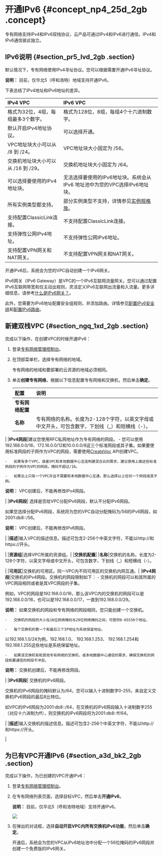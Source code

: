 # 开通IPv6 {#concept_np4_25d_2gb .concept}

专有网络支持IPv4和IPv6双栈协议，云产品可通过IPv4和IPv6进行通信。IPv4和IPv6通信彼此独立。

## IPv6说明 {#section_pr5_lvd_2gb .section}

默认情况下，专有网络使用IPv4寻址协议。您可以根据需要开通IPv6寻址协议。

**说明：** 目前，仅华北5（呼和浩特）地域支持开通IPv6。

下表总结了IPv4地址和IPv6地址的差异。

|IPv4 VPC|IPv6 VPC|
|:-------|:-------|
|格式为32位，4组，每组最多3个数字。|格式为128位，8组，每组4个十六进制数字。|
|默认开启IPv4地址协议。|可以选择开通。|
|VPC地址块大小可以从 /8 到 /24。|VPC地址块大小固定为 /56。|
|交换机地址块大小可以从 /16 到 /29。|交换机地址块大小固定为 /64。|
|可以选择要使用的IPv4地址块。|无法选择要使用的IPv6地址块。系统会从IPv6 地址池中为您的VPC选择IPv6地址块。|
|所有实例类型都支持。|部分实例类型不支持，详情参见[实例规格族](../../cn.zh-CN/产品简介/实例规格族.md#)。|
|支持配置ClassicLink连接。|不支持配置ClassicLink连接。|
|支持弹性公网IPv4地址。|不支持弹性公网IPv6地址。|
|支持配置VPN网关和NAT网关。|不支持配置VPN网关和NAT网关。|

开通IPv6后，系统会为您的VPC自动创建一个IPv6网关。

IPv6网关（IPv6 Gateway）是VPC的一个IPv6互联网流量网关。您可以通过配置IPv6互联网带宽和仅主动出规则，灵活定义IPv6互联网出流量和入流量。更多详细信息，请参考[什么是IPv6网关？](../../cn.zh-CN/产品简介/什么是IPv6网关？.md#)。

此外，您需要为IPv6地址配置安全组规则，并添加路由。详情参见[配置IPv6安全组](cn.zh-CN/用户指南/使用IPv6/配置IPv6安全组.md#)和[配置IPv6路由](cn.zh-CN/用户指南/使用IPv6/配置IPv6路由.md#)。

## 新建双栈VPC {#section_ngq_1xd_2gb .section}

完成以下操作，在创建VPC的时候开通IPv6：

1.  登录[专有网络管理控制台](https://vpcnext.console.aliyun.com)。
2.  在顶部菜单栏，选择专有网络的地域。

    专有网络的地域和要部署的云资源的地域必须相同。

3.  单击**创建专有网络**，根据以下信息配置专有网络和交换机，然后单击**确定**。

    |配置|说明|
    |:-|:-|
    |**专有网络配置**|
    |**名称**|专有网络的名称。长度为2-128个字符，以英文字母或中文开头，可包含数字，下划线（\_）和短横线（-）。

|
    |**IPv4网段**|建议您使用RFC私网地址作为专有网络的网段。    -   您可以使用192.168.0.0/16、172.16.0.0/12和10.0.0.0/8这三个标准网段或其子集。如果要使用标准网段的子网作为VPC的网段，需要使用[CreateVpc](../../cn.zh-CN/API参考/专有网络（VPC）/CreateVpc.md#) API创建VPC。

    -   如果有多个VPC，或者VPC和本地数据中心互连构建混合云的需求，建议使用上面这些标准网段的子网作为VPC的网段，掩码不超过/16。

    -   如果云上只有一个VPC并且不需要和本地数据中心互通，那么选择以上任何一个网段或其子网。

**说明：** VPC创建后，不能再修改IPv4网段。

|
    |**IPv6网段**| 选择是否给VPC分配IPv6网段，默认不分配IPv6网段。

 如果您选择分配IPv6网段，系统将为您的VPC自动分配掩码为/56的IPv6网段，如2001:db8::/56。

 **说明：** VPC创建后，不能再修改IPv6网段。

 |
    |**描述**|输入VPC的描述信息。描述可包含2-256个中英文字符，不能以http://和https://开头。

|
    |**资源组**|选择VPC所属的资源组。|
    |**交换机配置**|
    |**名称**|交换机的名称。长度为2-128个字符，以英文字母或中文开头，可包含数字，下划线（\_）和短横线（-）。

|
    |**可用区**|交换机的可用区。同一VPC内不同可用区的交换机内网互通。|
    |**IPv4网段**|交换机的IPv4网段。交换机的网段限制如下：    -   交换机的网段可以和其所属的VPC网段相同或者是其VPC网段的子集。

例如，VPC的网段是192.168.0.0/16，那么该VPC内的交换机的网段可以是192.168.0.0/16，也可以是192.168.0.0/17，一直到192.168.0.0/29。

**说明：** 如果交换机的网段和专有网络的网段相同，您只能创建一个交换机。

    -   交换机的网段的大小在16位网络掩码与29位网络掩码之间，可提供8-65536个地址。

    -   每个交换机的第一个和最后三个IP地址为系统保留地址。

以192.168.1.0/24为例，192.168.1.0、 192.168.1.253、 192.168.1.254和192.168.1.255这些地址是系统保留地址。

    -   如果该交换机有和其他专有网络的交换机，或本地数据中心通信的需求，确保交换机的网段和要通信的网段不冲突。

**说明：** 交换机创建后，不能再修改网段。

|
    |**IPv6网段**| 交换机的IPv6网段。

 交换机的IPv6网段的掩码默认为/64，您可以输入十进制数字0-255，来自定义交换机IPv6网段的最后8比特位。

 如VPC的IPv6网段为2001:db8::/64，在交换机的IPv6网段输入十进制数字255（对应十六进制为ff），则交换机的IPv6网段将为2001:db8::ff/64。

 |
    |**描述**|输入交换机的描述信息。描述可包含2-256个中英文字符，不能以http://和https://开头。

|


## 为已有VPC开通IPv6 {#section_a3d_bk2_2gb .section}

完成以下操作，为已创建的VPC开通IPv6：

1.  登录[专有网络管理控制台](https://vpcnext.console.aliyun.com)。
2.  在专有网络列表页面，选择目标VPC，然后单击**开通IPv6**。

    **说明：** 目前，仅华北5（呼和浩特地域）支持开通IPv6。

    ![](http://static-aliyun-doc.oss-cn-hangzhou.aliyuncs.com/assets/img/80667/154531198834512_zh-CN.png)

3.  在弹出的对话框，选择**自动开启VPC内所有交换机IPv6功能**，然后单击**确定**。

    开通后，系统会为您的VPC从IPv6地址池中分配一个56位掩码的IPv6网段并创建一个免费版的IPv6网关。


